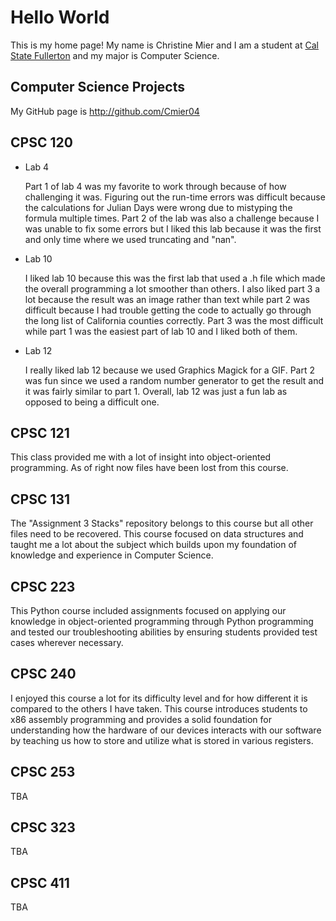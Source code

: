 # Hello World

This is my home page! My name is Christine Mier and I am a student at [Cal State Fullerton](http://www.fullerton.edu/) and my major is Computer Science.

## Computer Science Projects

My GitHub page is http://github.com/Cmier04

## CPSC 120

* Lab 4

    Part 1 of lab 4 was my favorite to work through because of how challenging it was. Figuring out the run-time errors was difficult because the calculations for Julian Days were wrong due to mistyping the formula multiple times. Part 2 of the lab was also a challenge because I was unable to fix some errors but I liked this lab because it was the first and only time where we used truncating and "nan".
* Lab 10

    I liked lab 10 because this was the first lab that used a .h file which made the overall programming a lot smoother than others. I also liked part 3 a lot because the result was an image rather than text while part 2 was difficult because I had trouble getting the code to actually go through the long list of California counties correctly. Part 3 was the most difficult while part 1 was the easiest part of lab 10 and I liked both of them.
* Lab 12

    I really liked lab 12 because we used Graphics Magick for a GIF. Part 2 was fun since we used a random number generator to get the result and it was fairly similar to part 1. Overall, lab 12 was just a fun lab as opposed to being a difficult one.

## CPSC 121
This class provided me with a lot of insight into object-oriented programming. As of right now files have been lost from this course.

## CPSC 131
The "Assignment 3 Stacks" repository belongs to this course but all other files need to be recovered. This course focused on data structures and taught me a lot about the subject which builds upon my foundation of knowledge and experience in Computer Science.

## CPSC 223
This Python course included assignments focused on applying our knowledge in object-oriented programming through Python programming and tested our troubleshooting abilities by ensuring students provided test cases wherever necessary.

## CPSC 240
I enjoyed this course a lot for its difficulty level and for how different it is compared to the others I have taken. This course introduces students to x86 assembly programming and provides a solid foundation for understanding how the hardware of our devices interacts with our software by teaching us how to store and utilize what is stored in various registers.

## CPSC 253
TBA

## CPSC 323
TBA

## CPSC 411
TBA
